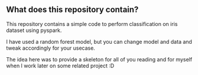 ## What does this repository contain?
This repository contains a simple code to perform classification on iris dataset using pyspark.

I have used a random forest model, but you can change model and data and tweak accordingly for your usecase.

The idea here was to provide a skeleton for all of you reading and for myself when I work later on some related project :D
